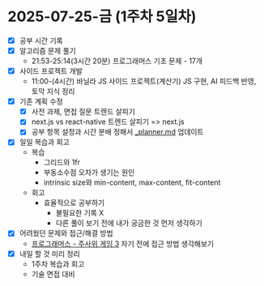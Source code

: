# 2025-07-25-금 (1주차 5일차)

- [x] 공부 시간 기록
- [x] 알고리즘 문제 풀기
  - 21:53-25:14(3시간 20분) 프로그래머스 기초 문제 - 17개
- [x] 사이드 프로젝트 개발
  - 11:00-(4시간) 바닐라 JS 사이드 프로젝트(계산기) JS 구현, AI 피드백 반영, 토막 지식 정리
- [x] 기존 계획 수정
  - [x] 사전 과제, 면접 질문 트렌드 살피기
  - [x] next.js vs react-native 트렌드 살피기 => next.js
  - [x] 공부 항목 설정과 시간 분배 정해서 [\_planner.md](/_log/_planner.md) 업데이트
- [x] 일일 복습과 회고
  - 복습
    - 그리드와 1fr
    - 부동소수점 오차가 생기는 원인
    - intrinsic size와 min-content, max-content, fit-content
  - 회고
    - 효율적으로 공부하기
      - 불필요한 기록 X
      - 다른 풀이 보기 전에 내가 궁금한 것 먼저 생각하기
- [x] 어려웠던 문제와 접근/해결 방법
  - [프로그래머스 - 주사위 게임 3](https://school.programmers.co.kr/learn/courses/30/lessons/181916) 자기 전에 접근 방법 생각해보기
- [x] 내일 할 것 미리 정리
  - 1주차 복습과 회고
  - 기술 면접 대비
